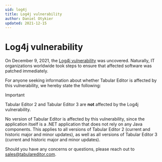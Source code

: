 ```yaml
---
uid: log4j
title: Log4j vulnerability
author: Daniel Otykier
updated: 2021-12-15
---
```


# Log4j vulnerability

On December 9, 2021, the [Log4j vulnerability](https://logging.apache.org/log4j/2.x/security.html) was uncovered. Naturally, IT organizations worldwide took steps to ensure that affected software was patched immediately.

For anyone seeking information about whether Tabular Editor is affected by this vulnerability, we hereby state the following:

> [!IMPORTANT]
> Tabular Editor 2 and Tabular Editor 3 are **not** affected by the Log4j vulnerability.

No version of Tabular Editor is affected by this vulnerability, since the application itself is a .NET application that does not rely on any Java components. This applies to all versions of Tabular Editor 2 (current and historic major and minor updates), as well as all versions of Tabular Editor 3 (current and historic major and minor updates).

Should you have any concerns or questions, please reach out to [sales@tabulareditor.com](mailto:sales@tabulareditor.com).